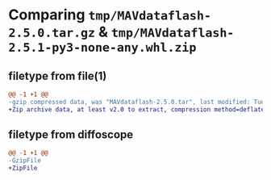 # Comparing `tmp/MAVdataflash-2.5.0.tar.gz` & `tmp/MAVdataflash-2.5.1-py3-none-any.whl.zip`

## filetype from file(1)

```diff
@@ -1 +1 @@
-gzip compressed data, was "MAVdataflash-2.5.0.tar", last modified: Tue Sep 26 06:38:02 2023, max compression
+Zip archive data, at least v2.0 to extract, compression method=deflate
```

## filetype from diffoscope

```diff
@@ -1 +1 @@
-GzipFile
+ZipFile
```


